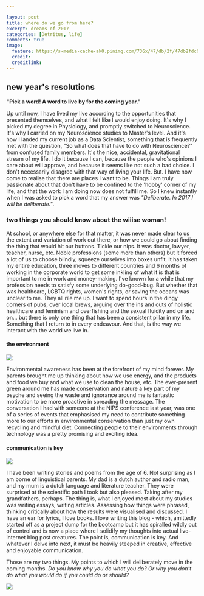 ```yaml
---

layout: post
title: where do we go from here?
excerpt: dreams of 2017
categories: [Detritus, life]
comments: true
image:
  feature: https://s-media-cache-ak0.pinimg.com/736x/47/db/2f/47db2fdc0845d0154885c243ef42a9d8.jpg
  credit: 
  creditlink:
---
```


## new year's resolutions

__"Pick a word! A word to live by for the coming year."__

Up until now, I have lived my live according to the opportunities that presented themselves, and what I felt like I would enjoy doing. It's why I picked my degree in Physiology, and promptly switched to Neuroscience. It's why I carried on my Neuroscience studies to Master's level. And it's how I landed my current job as a Data Scientist, something that is frequently met with the question, "So what does that have to do with Neuroscience?" from confused family members. It's the nice, accidental, gravitational stream of my life. I do it because I can, because the people who's opinions I care about will approve, and because it seems like not such a bad choice. I don't necessarily disagree with that way of living your life. But. I have now come to realise that there are places I want to be. Things I am truly passionate about that don't have to be confined to the 'hobby' corner of my life, and that the work I am doing now does not fulfill me. So I knew instantly when I was asked to pick a word that my answer was _"Deliberate. In 2017 I will be deliberate."_.

### two things you should know about the wiiise woman!
At school, or anywhere else for that matter, it was never made clear to us the extent and variation of work out there, or how we could go about finding the thing that would hit our buttons. Tickle our nips. It was doctor, lawyer, teacher, nurse, etc. Noble professions (some more than others) but it forced a lot of us to choose blindly, squeeze ourselves into boxes unfit. It has taken my entire education, three moves to different countries and 6 months of working in the corporate world to get some inkling of what it is that is important to me in work and money-making. I've known for a while that my profession needs to satisfy some underlying do-good-bug. But whether that was healthcare, LGBTQ rights, women's rights, or saving the oceans was unclear to me. They all rile me up. I want to spend hours in the dingy corners of pubs, over local brews, arguing over the ins and outs of holistic healthcare and feminism and overfishing and the sexual fluidity and on and on... but there is only one thing that has been a consistent pillar in my life. Something that I return to in every endeavour. And that, is the way we interact with the world we live in.

#### the environment
![](https://media.giphy.com/media/GWjBr5aqu66Pu/giphy.gif?raw=true)

Environmental awareness has been at the forefront of my mind forever. My parents brought me up thinking about how we use energy, and the products and food we buy and what we use to clean the house, etc. The ever-present green around me has made conservation and nature a key part of my psyche and seeing the waste and ignorance around me is fantastic motivation to be more proactive in spreading the message. The conversation I had with someone at the NIPS conference last year, was one of a series of events that emphasised my need to contribute something more to our efforts in environmental conservation than just my own recycling and mindful diet. Connecting people to their environments through technology was a pretty promising and exciting idea.

#### communication is key
![](http://livingincinema.com/wp-content/uploads/2012/01/who-are-you.jpg?raw=true)

I have been writing stories and poems from the age of 6. Not surprising as I am borne of linguistical parents. My dad is a dutch author and radio man, and my mum is a dutch language and literature teacher. They were surprised at the scientific path I took but also pleased. Taking after my grandfathers, perhaps. The thing is, what I enjoyed most about my studies was writing essays, writing articles. Assessing how things were phrased, thinking critically about how the results were visualised and discussed. I have an ear for lyrics, I love books. I love writing this blog - which, amittedly started off as a project dump for the bootcamp but it has spiralled wildly out of control and is now a place where I solidify my thoughts into actual live-internet blog post creatures. The point is, communication is key. And whatever I delve into next, it must be heavily steeped in creative, effective and enjoyable communication.

Those are my two things. My points to which I will deliberately move in the coming months. _Do you know why you do what you do? Or why you don't do what you would do if you could do or should?_

![](http://www.alice-in-wonderland.net/wp-content/uploads/cheshire-cat-5.jpg?raw=true)




